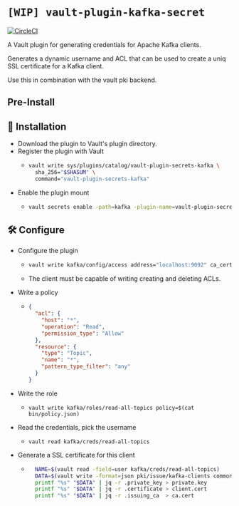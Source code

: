 # `[WIP] vault-plugin-kafka-secret`

[![CircleCI](https://circleci.com/gh/Mongey/vault-plugin-secrets-kafka.svg?style=svg)](https://circleci.com/gh/Mongey/vault-plugin-secrets-kafka)

A Vault plugin for generating credentials for Apache Kafka clients.

Generates a dynamic username and ACL that can be used to create a uniq SSL
certificate for a Kafka client.

Use this in combination with the vault pki backend.

## Pre-Install

## 🔌 Installation

* Download the plugin to Vault's plugin directory.
* Register the plugin with Vault
  * ```sh
    vault write sys/plugins/catalog/vault-plugin-secrets-kafka \
      sha_256="$SHASUM" \
      command="vault-plugin-secrets-kafka"
    ```
* Enable the plugin mount
  * ```sh
    vault secrets enable -path=kafka -plugin-name=vault-plugin-secrets-kafka plugin
    ```

## 🛠 Configure
* Configure the plugin
  * ```sh
    vault write kafka/config/access address="localhost:9092" ca_certificate="$CA" client_certificate="$CERT" client_key="$PRIVATE_KEY"
    ```
  * The client must be capable of writing creating and deleting ACLs.

* Write a policy
  * ```json
    {
      "acl": {
        "host": "*",
        "operation": "Read",
        "permission_type": "Allow"
      },
      "resource": {
        "type": "Topic",
        "name": "*",
        "pattern_type_filter": "any"
      }
    }
    ```
* Write the role
  * `vault write kafka/roles/read-all-topics policy=$(cat bin/policy.json)`
* Read the credentials, pick the username
  * `vault read kafka/creds/read-all-topics`
* Generate a SSL certificate for this client
  * ```sh
      NAME=$(vault read -field=user kafka/creds/read-all-topics)
      DATA=$(vault write -format=json pki/issue/kafka-clients common_name="$NAME" ttl=$TTL | jq -r .data)
      printf "%s" "$DATA" | jq -r .private_key > private.key
      printf "%s" "$DATA" | jq -r .certificate > client.cert
      printf "%s" "$DATA" | jq -r .issuing_ca  > ca.cert
    ```

